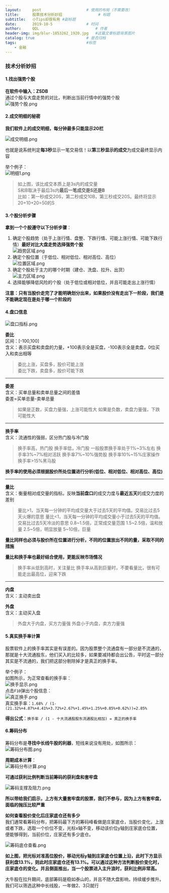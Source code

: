 ```yaml
---
layout:     post   				    # 使用的布局（不需要改）
title:      股票技术分析妙招				# 标题 
subtitle:   小Tips却很有用 #副标题
date:       2019-10-5 				# 时间
author:     QQL 						# 作者
header-img: img/blur-1853262_1920.jpg 	#这篇文章标题背景图片
catalog: true 						# 是否归档
tags:								#标签
    - 金融
---
```


### 技术分析妙招

#### 1.找出强势个股

**在软件中输入：ZSDB**  
通过个股与大盘走势的对比，判断出当前行情中的强势个股  
![强势个股.png](https://i.loli.net/2019/10/05/IhTsC2rkZNouGld.png)   


#### 2.成交明细的秘密
**我们软件上的成交明细，每分钟最多只能显示20栏**  

![成交明细.png](https://i.loli.net/2019/10/05/EVjfBG1iluK9Un8.png)  

也就是说系统判定**每3秒**显示一笔交易信！以**第三秒显示的成交**为成交最终显示内容  

举个例子：  
![明细1.png](https://i.loli.net/2019/10/05/DkrZFTuAz6jXhH8.png)  
> 如上图，该比成交本质上是3s内的成交量  
> S和B取决于最后3s内**最后一笔成交是S还是B**  
> 比如：第一秒成交20S，第二秒成交10B，第三秒成交20S。最终将显示20+10+20=50的S


#### 3.个股分析步骤
**拿到一个个股遵守以下分析步骤**：  
1. 确定个股趋势（处于上涨行情、盘整、下跌行情、可能上涨行情、可能下跌行情）**最好对比大盘走势选择强势个股**  
![趋势区域.png](https://i.loli.net/2019/10/05/YbNUG1z3i2DlwPE.png)  
2. 确定个股位置（于低位、相对低位、相对高位、高位）  
![位置区域.png](https://i.loli.net/2019/10/05/bwEgSUTrLH8uf3P.png)  
3. 确定个股处于主力的哪个时期（建仓、洗盘、拉升、出货）  
![主力区域.png](https://i.loli.net/2019/10/05/aB8vGcs1uw4ImPp.png)  
4. 选择能够降低风险的个股（处于低位或相对低位，并且可能走出上涨行情）

**注意：只有当股价走完了才能明确划分出来，如果股价没有走出下一阶段，我们是不能确定现在是处于哪一个阶段的**

#### 4.盘口信息

![盘口指标.png](https://i.loli.net/2019/10/06/TEaICvZQVJL2h1s.png)  


**委比**  
区间：[-100,100]  
含义：表示买盘和卖盘的力量，+100表示全是买盘，-100表示全是卖盘，0位买入和卖出相等  

> 委比上涨，买盘多，股价可能上涨  
> 委比下跌，卖盘多，股价可能下跌  

---

**委差**  
含义：买单总量和卖单总量之间的差值  
委差=买单总量-卖单总量  

> 如果是正数，买盘力量强，上涨可能性大
> 如果是负数，卖盘力量强，下跌可能性大


---

**换手率**  
含义：流通性的强弱，区分热门股与冷门股  

> 换手率高，热门股
> 换手率低，冷门股
> 一般股票换手率处于1%~3%左右
> 换手率3%~7%相对活跃
> 换手率7%~10%强势股
> 换手率10%~15%庄家操作
> 换手率>15%黑马股

**换手率的使用必须根据股价所处位置进行分析(低位、相对低位、相对高位、高位)**  

---

**量比**  
含义：衡量相对成交量的指标。反映**当前盘口**的成交力度与**最近五天**的成交力度的差别  

> 量比>1，当天每一分钟的平均成交量大于过去5天的平均值。交易比过去5天火爆的意思
> 量比<1，当天每一分钟的平均成交量小于过去5天的平均值。交易比过去5天冷淡的意思
> 0.8~1.5倍，正常成交量范围
> 1.5~2.5倍，温和放量
> 2.5~5倍，明显放量
> 5~10倍，巨量

**量比同样也必须与股价所在位置进行分析，不同的位置放出不同的量，采取不同的措施**  

**量比和换手率也最好结合使用，更能反映市场情况**  
> 换手率从低到高时，关注量比
> 换手率从高到巨量时，不要看量比，很有可能走出最高位，迎来下跌

---

**内盘**  
含义：主动卖出盘  

**外盘**  
含义：主动买入盘  

> 外盘大于内盘，买方力量强
> 外盘小于内盘，卖方力量强



#### 5.真实换手率计算
股票软件上的换手率其实是有误差的。因为股票整个流通盘有一部分是不流通的，那就是十大流通股东，他们买入的比较多，如果要减持都会出公告，平时这一部分其实是不流通的，我们把这部分剔除掉才是真正的换手率。  

举个例子：  
如图所示，为正常查看的换手率：  
![换手显示.png](https://i.loli.net/2019/10/05/slABqmI7XGySpMt.png)  
点击`F10`弹出个股信息：  
![真正换手.png](https://i.loli.net/2019/10/05/oZlbUc13eAO7S2J.png)  
真实换手率：`1.68% / (1-(21.32%+4.87%+4.41%+3.72%+2.67%+1.45%+1.25%+0.85%+0.62%))=2.85%`  


**得出公式**：`换手率 / (1 - 十大流通股股东流通股比相加) = 真正的换手率`  


#### 6.筹码分布
筹码分布是**寻找中长线牛股的利器**，短线来说没有用处，如图所示：  
![筹码分布图.png](https://i.loli.net/2019/10/05/CFY2rjLAvf7Qa3P.png)  

**周期成本计算**：  
![筹码分布计算.png](https://i.loli.net/2019/10/05/xe1s9VbmkqnJDSl.png)  

**可通过获利比例判断当前筹码的获利盘和套牢盘**  

![筹码支撑及阻力.png](https://i.loli.net/2019/10/05/ZQJYaHEXtiCvB97.png)  

**所以带给我们启示，上方有大量套牢盘的股票，我们不参与，因为上方有套牢盘，面临的抛压比较严重**  

**如何查看股价变化后庄家底仓还有多少**  
我们通常看筹码分布，把筹码最下方的筹码峰看做是庄家底仓，当股价变化，上涨或者下跌，选取一个价位不变，光标x轴不变，移动该价位y轴到庄家底仓位置，便能够得到，当前价位，庄家还有多少底仓。  

![筹码底仓查看.png](https://i.loli.net/2019/10/05/UhH1A7QWsu9PZXn.png)  

**如上图，把光标对准高位股价，移动光标y轴到庄家底仓位置上沿，此时下方显示获利盘13.1%，则此时庄家底仓还有13.1%。可以通过这种方法判断股价变化时，庄家底仓的变化。并且侧面推出，当一个股票进入主升浪时，获利比例非常高。**  

大牛股在拉升期间，底部筹码是稳如泰山的，并且不随大盘影响，持续缓步推升。我们可以筛选这种中长线股，一年做2、3只就行









